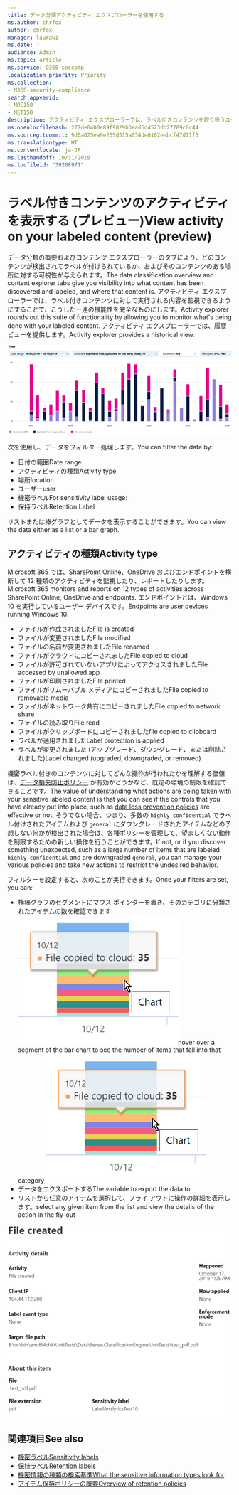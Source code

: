 ```yaml
---
title: データ分類アクティビティ エクスプローラーを使用する
ms.author: chrfox
author: chrfox
manager: laurawi
ms.date: ''
audience: Admin
ms.topic: article
ms.service: O365-seccomp
localization_priority: Priority
ms.collection:
- M365-security-compliance
search.appverid:
- MOE150
- MET150
description: アクティビティ エクスプローラーでは、ラベル付きコンテンツを取り扱うユーザーの操作の確認およびフィルター処理を行い、データ分類機能の機能性を完全なものにします。
ms.openlocfilehash: 272de0400e89f9829b3ead5d4523db27789c0c44
ms.sourcegitcommit: 9d0a025ea9e265d515a034de0102eabcf47d11f5
ms.translationtype: HT
ms.contentlocale: ja-JP
ms.lasthandoff: 10/31/2019
ms.locfileid: "39268971"
---
```

# <a name="view-activity-on-your-labeled-content-preview"></a><span data-ttu-id="e9e8d-103">ラベル付きコンテンツのアクティビティを表示する (プレビュー)</span><span class="sxs-lookup"><span data-stu-id="e9e8d-103">View activity on your labeled content (preview)</span></span>

<span data-ttu-id="e9e8d-104">データ分類の概要およびコンテンツ エクスプローラーのタブにより、どのコンテンツが検出されてラベルが付けられているか、およびそのコンテンツのある場所に対する可視性が与えられます。</span><span class="sxs-lookup"><span data-stu-id="e9e8d-104">The data classification overview and content explorer tabs give you visibility into what content has been discovered and labeled, and where that content is.</span></span> <span data-ttu-id="e9e8d-105">アクティビティ エクスプローラーでは、ラベル付きコンテンツに対して実行される内容を監視できるようにすることで、こうした一連の機能性を完全なものにします。</span><span class="sxs-lookup"><span data-stu-id="e9e8d-105">Activity explorer rounds out this suite of functionality by allowing you to monitor what's being done with your labeled content.</span></span> <span data-ttu-id="e9e8d-106">アクティビティ エクスプローラーでは、履歴ビューを提供します。</span><span class="sxs-lookup"><span data-stu-id="e9e8d-106">Activity explorer provides a historical view.</span></span>

![アクティビティ エクスプローラーのプレースホルダー スクリーンショットの全体像](media/data-classification-activity-explorer-1.png)

<span data-ttu-id="e9e8d-108">次を使用し、データをフィルター処理します。</span><span class="sxs-lookup"><span data-stu-id="e9e8d-108">You can filter the data by:</span></span>

- <span data-ttu-id="e9e8d-109">日付の範囲</span><span class="sxs-lookup"><span data-stu-id="e9e8d-109">Date range</span></span>
- <span data-ttu-id="e9e8d-110">アクティビティの種類</span><span class="sxs-lookup"><span data-stu-id="e9e8d-110">Activity type</span></span>
- <span data-ttu-id="e9e8d-111">場所</span><span class="sxs-lookup"><span data-stu-id="e9e8d-111">location</span></span>
- <span data-ttu-id="e9e8d-112">ユーザー</span><span class="sxs-lookup"><span data-stu-id="e9e8d-112">user</span></span>
- <span data-ttu-id="e9e8d-113">機密ラベル</span><span class="sxs-lookup"><span data-stu-id="e9e8d-113">For sensitivity label usage:</span></span>
- <span data-ttu-id="e9e8d-114">保持ラベル</span><span class="sxs-lookup"><span data-stu-id="e9e8d-114">Retention Label</span></span>


<span data-ttu-id="e9e8d-115">リストまたは棒グラフとしてデータを表示することができます。</span><span class="sxs-lookup"><span data-stu-id="e9e8d-115">You can view the data either as a list or a bar graph.</span></span>

## <a name="activity-type"></a><span data-ttu-id="e9e8d-116">アクティビティの種類</span><span class="sxs-lookup"><span data-stu-id="e9e8d-116">Activity type</span></span>

<span data-ttu-id="e9e8d-117">Microsoft 365 では、SharePoint Online、OneDrive およびエンドポイントを横断して 12 種類のアクティビティを監視したり、レポートしたりします。</span><span class="sxs-lookup"><span data-stu-id="e9e8d-117">Microsoft 365 monitors and reports on 12 types of activities across SharePoint Online, OneDrive and endpoints.</span></span> <span data-ttu-id="e9e8d-118">エンドポイントとは、Windows 10 を実行しているユーザー デバイスです。</span><span class="sxs-lookup"><span data-stu-id="e9e8d-118">Endpoints are user devices running Windows 10.</span></span>

- <span data-ttu-id="e9e8d-119">ファイルが作成されました</span><span class="sxs-lookup"><span data-stu-id="e9e8d-119">File is created</span></span>
- <span data-ttu-id="e9e8d-120">ファイルが変更されました</span><span class="sxs-lookup"><span data-stu-id="e9e8d-120">File modified</span></span>
- <span data-ttu-id="e9e8d-121">ファイルの名前が変更されました</span><span class="sxs-lookup"><span data-stu-id="e9e8d-121">File renamed</span></span>
- <span data-ttu-id="e9e8d-122">ファイルがクラウドにコピーされました</span><span class="sxs-lookup"><span data-stu-id="e9e8d-122">File copied to cloud</span></span>
- <span data-ttu-id="e9e8d-123">ファイルが許可されていないアプリによってアクセスされました</span><span class="sxs-lookup"><span data-stu-id="e9e8d-123">File accessed by unallowed app</span></span>
- <span data-ttu-id="e9e8d-124">ファイルが印刷されました</span><span class="sxs-lookup"><span data-stu-id="e9e8d-124">File printed</span></span>
- <span data-ttu-id="e9e8d-125">ファイルがリムーバブル メディアにコピーされました</span><span class="sxs-lookup"><span data-stu-id="e9e8d-125">File copied to removable media</span></span>
- <span data-ttu-id="e9e8d-126">ファイルがネットワーク共有にコピーされました</span><span class="sxs-lookup"><span data-stu-id="e9e8d-126">File copied to network share</span></span>
- <span data-ttu-id="e9e8d-127">ファイルの読み取り</span><span class="sxs-lookup"><span data-stu-id="e9e8d-127">File read</span></span>
- <span data-ttu-id="e9e8d-128">ファイルがクリップボードにコピーされました</span><span class="sxs-lookup"><span data-stu-id="e9e8d-128">file copied to clipboard</span></span>
- <span data-ttu-id="e9e8d-129">ラベルが適用されました</span><span class="sxs-lookup"><span data-stu-id="e9e8d-129">Label protection is applied</span></span>
- <span data-ttu-id="e9e8d-130">ラベルが変更されました (アップグレード、ダウングレード、または削除されました)</span><span class="sxs-lookup"><span data-stu-id="e9e8d-130">Label changed (upgraded, downgraded, or removed)</span></span>

<span data-ttu-id="e9e8d-131">機密ラベル付きのコンテンツに対してどんな操作が行われたかを理解する価値は、[データ損失防止ポリシー](data-loss-prevention-policies.md) が有効かどうかなど、既定の環境の制限を確認できることです。</span><span class="sxs-lookup"><span data-stu-id="e9e8d-131">The value of understanding what actions are being taken with your sensitive labeled content is that you can see if the controls that you have already put into place, such as [data loss prevention policies](data-loss-prevention-policies.md) are effective or not.</span></span> <span data-ttu-id="e9e8d-132">そうでない場合、つまり、多数の `highly confidential` でラベル付けされたアイテムおよび `general` にダウングレードされたアイテムなどの予想しない何かが検出された場合は、各種ポリシーを管理して、望ましくない動作を制限するための新しい操作を行うことができます。</span><span class="sxs-lookup"><span data-stu-id="e9e8d-132">If not, or if you discover something unexpected, such as a large number of items that are labeled `highly confidential` and are downgraded `general`, you can manage your various policies and take new actions to restrict the undesired behavior.</span></span>

<span data-ttu-id="e9e8d-133">フィルターを設定すると、次のことが実行できます。</span><span class="sxs-lookup"><span data-stu-id="e9e8d-133">Once your filters are set, you can:</span></span>

- <span data-ttu-id="e9e8d-134">横棒グラフのセグメントにマウス ポインターを置き、そのカテゴリに分類されたアイテムの数を確認できます ![アクティビティ エクスプローラーのマウスでのポイント](media/data-classification-activity-explorer-hover-over-2.png)</span><span class="sxs-lookup"><span data-stu-id="e9e8d-134">hover over a segment of the bar chart to see the number of items that fall into that category ![activity explorer hover over](media/data-classification-activity-explorer-hover-over-2.png)</span></span>
- <span data-ttu-id="e9e8d-135">データをエクスポートする</span><span class="sxs-lookup"><span data-stu-id="e9e8d-135">The variable to export  the data to.</span></span>
- <span data-ttu-id="e9e8d-136">リストから任意のアイテムを選択して、フライ アウトに操作の詳細を表示します。</span><span class="sxs-lookup"><span data-stu-id="e9e8d-136">select any given item from the list and view the details of the action in the fly-out</span></span>

![アクティビティ エクスプローラーの詳細のフライ アウト](media/data-classification-activity-explorer-fly-out-3.png)

## <a name="see-also"></a><span data-ttu-id="e9e8d-138">関連項目</span><span class="sxs-lookup"><span data-stu-id="e9e8d-138">See also</span></span>
- [<span data-ttu-id="e9e8d-139">機密ラベル</span><span class="sxs-lookup"><span data-stu-id="e9e8d-139">Sensitivity labels</span></span>](sensitivity-labels.md)
- [<span data-ttu-id="e9e8d-140">保持ラベル</span><span class="sxs-lookup"><span data-stu-id="e9e8d-140">Retention labels</span></span>](labels.md)
- [<span data-ttu-id="e9e8d-141">機密情報の種類の検索基準</span><span class="sxs-lookup"><span data-stu-id="e9e8d-141">What the sensitive information types look for</span></span>](what-the-sensitive-information-types-look-for.md)
- [<span data-ttu-id="e9e8d-142">アイテム保持ポリシーの概要</span><span class="sxs-lookup"><span data-stu-id="e9e8d-142">Overview of retention policies</span></span>](retention-policies.md)
